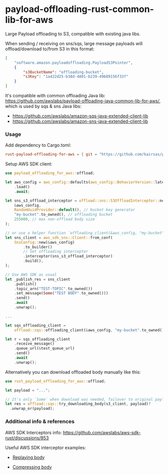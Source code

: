 # payload-offloading-rust-common-lib-for-aws

Large Payload offloading to S3, compatible with existing java libs.

When sending / receiving on sns/sqs, large message payloads will offload/download to/from S3 in this format:

```json
[
    "software.amazon.payloadoffloading.PayloadS3Pointer",
    {
        "s3BucketName": "offloading-bucket",
        "s3Key": "1a422d25-b38d-4801-b239-49689156f33f"
    }
]
```
It's compatible with common offloading Java lib: https://github.com/awslabs/payload-offloading-java-common-lib-for-aws/, which is used by sqs & sns Java libs:

* https://github.com/awslabs/amazon-sqs-java-extended-client-lib
* https://github.com/awslabs/amazon-sns-java-extended-client-lib

### Usage

Add dependency to Cargo.toml:
```toml
rust-payload-offloading-for-aws = { git = "https://github.com/kairsas/payload-offloading-rust-common-lib-for-aws.git", features = ["sns"] }
```

Setup AWS SDK client:
```rust
use payload_offloading_for_aws::offload;

let aws_config = aws_config::defaults(aws_config::BehaviorVersion::latest())
    .load()
    .await;

let sns_s3_offload_interceptor = offload::sns::S3OffloadInterceptor::new(
    &aws_config,
    RandomUuidProvider::default(), // bucket key generator
    "my-bucket".to_owned(), // offloading bucket
    255000, // max non-offload body size
);

// or use a helper function `offloading_client(&aws_config, "my-bucket".to_owned(), 25000)`
let sns_client = aws_sdk_sns::Client::from_conf(
    SnsConfig::new(&aws_config)
        .to_builder()
        // Set offloading interceptor
        .interceptor(sns_s3_offload_interceptor)
        .build(),
);

// Use AWS SDK as usual
let _publish_res = sns_client
    .publish()
    .topic_arn("TEST-TOPIC".to_owned())
    .set_message(Some("TEST BODY".to_owned()))
    .send()
    .await
    .unwrap();

...

let sqs_offloading_client =
    offload::sqs::offloading_client(&aws_config, "my-bucket".to_owned(), 25000);

let r = sqs_offloading_client
    .receive_message()
    .queue_url(&test_queue_url)
    .send()
    .await
    .unwrap();
```

Alternatively you can download offloaded body manually like this:
```rust
use rust_payload_offloading_for_aws::offload;

let payload = "...";

// It's only `Some` when download was needed, failover to original payload
let res = offload::sqs::try_downloading_body(s3_client, payload)?
  .unwrap_or(payload);
```

### Additional info & references

AWS SDK Interceptors info:
  https://github.com/awslabs/aws-sdk-rust/discussions/853

Useful AWS SDK interceptor examples:
  * [Replaying body](https://github.com/awslabs/aws-sdk-rust/blob/505dab66bf0801ca743212678d47d6490d2beba9/sdk/aws-smithy-runtime/src/client/http/test_util/dvr/replay.rs#L338)


  * [Compressing body](https://github.com/awslabs/aws-sdk-rust/blob/505dab66bf0801ca743212678d47d6490d2beba9/sdk/cloudwatch/src/client_request_compression.rs#L138)